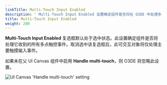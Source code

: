 ```yaml
---
linkTitle: Multi-Touch Input Enabled
description: ' Multi-Touch Input Enabled 设置确定组件是否将在 O3DE 中处理多点触控事件。 '
title: Multi-Touch Input Enabled
weight: 200
---
```


**Multi-Touch Input Enabled** 复选框默认处于选中状态。此设置确定组件是否将处理它收到的所有多点触控事件。取消选中该复选框后，此可交互对象将仅处理主要触摸输入事件。

如果未在父 UI Canvas 组件中启用 **Handle multi-touch**，则 O3DE 将忽略此设置。

![UI Canvas 'Handle multi-touch' setting](/images/user-guide/interactivity/user-interface/components/interactive/properties/ui-editor-canvas-properties-multitouch.png)
